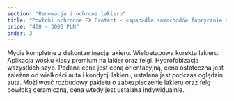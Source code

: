 ```yaml
---
section: "Renowacja i ochrona lakieru"
title: "Powłoki ochronne FX Protect - <span>dla samochodów fabrycznie nowych</span>"
price: "400 - 3000 PLN"
order: 3
---
```


Mycie kompletne z dekontaminacją lakieru. Wieloetapowa korekta lakieru. Aplikacja wosku klasy premium na lakier oraz felgi. Hydrofobizacja wszystkich szyb. Podana cena jest ceną orientacyjną, cena ostateczna jest zależna od wielkości auta i kondycji lakieru, ustalana
jest podczas oględzin auta. Możliwość rozbudowy pakietu o zabezpieczenie lakieru oraz felg powłoką ceramiczną, cena wtedy jest ustalana indywidualnie.